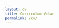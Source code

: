 ```yaml
---
layout: cv
title: Curriculum Vitae
permalink: /cv/
---
```


<!-- This page will display the embedded PDF viewer --> 